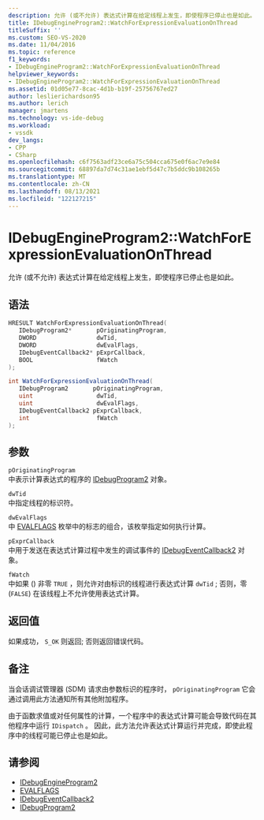 ```yaml
---
description: 允许 (或不允许) 表达式计算在给定线程上发生，即使程序已停止也是如此。
title: IDebugEngineProgram2::WatchForExpressionEvaluationOnThread
titleSuffix: ''
ms.custom: SEO-VS-2020
ms.date: 11/04/2016
ms.topic: reference
f1_keywords:
- IDebugEngineProgram2::WatchForExpressionEvaluationOnThread
helpviewer_keywords:
- IDebugEngineProgram2::WatchForExpressionEvaluationOnThread
ms.assetid: 01d05e77-8cac-4d1b-b19f-25756767ed27
author: leslierichardson95
ms.author: lerich
manager: jmartens
ms.technology: vs-ide-debug
ms.workload:
- vssdk
dev_langs:
- CPP
- CSharp
ms.openlocfilehash: c6f7563adf23ce6a75c504cca675e0f6ac7e9e84
ms.sourcegitcommit: 68897da7d74c31ae1ebf5d47c7b5ddc9b108265b
ms.translationtype: MT
ms.contentlocale: zh-CN
ms.lasthandoff: 08/13/2021
ms.locfileid: "122127215"
---
```

# <a name="idebugengineprogram2watchforexpressionevaluationonthread"></a>IDebugEngineProgram2::WatchForExpressionEvaluationOnThread
允许 (或不允许) 表达式计算在给定线程上发生，即使程序已停止也是如此。

## <a name="syntax"></a>语法

```cpp
HRESULT WatchForExpressionEvaluationOnThread( 
   IDebugProgram2*       pOriginatingProgram,
   DWORD                 dwTid,
   DWORD                 dwEvalFlags,
   IDebugEventCallback2* pExprCallback,
   BOOL                  fWatch
);
```

```csharp
int WatchForExpressionEvaluationOnThread( 
   IDebugProgram2       pOriginatingProgram,
   uint                  dwTid,
   uint                  dwEvalFlags,
   IDebugEventCallback2 pExprCallback,
   int                   fWatch
);
```

## <a name="parameters"></a>参数
`pOriginatingProgram`\
中表示计算表达式的程序的 [IDebugProgram2](../../../extensibility/debugger/reference/idebugprogram2.md) 对象。

`dwTid`\
中指定线程的标识符。

`dwEvalFlags`\
中 [EVALFLAGS](../../../extensibility/debugger/reference/evalflags.md) 枚举中的标志的组合，该枚举指定如何执行计算。

`pExprCallback`\
中用于发送在表达式计算过程中发生的调试事件的 [IDebugEventCallback2](../../../extensibility/debugger/reference/idebugeventcallback2.md) 对象。

`fWatch`\
中如果 () 非零 `TRUE` ，则允许对由标识的线程进行表达式计算 `dwTid` ; 否则，零 (`FALSE`) 在该线程上不允许使用表达式计算。

## <a name="return-value"></a>返回值
 如果成功， `S_OK` 则返回; 否则返回错误代码。

## <a name="remarks"></a>备注
 当会话调试管理器 (SDM) 请求由参数标识的程序时， `pOriginatingProgram` 它会通过调用此方法通知所有其他附加程序。

 由于函数求值或对任何属性的计算，一个程序中的表达式计算可能会导致代码在其他程序中运行 `IDispatch` 。 因此，此方法允许表达式计算运行并完成，即使此程序中的线程可能已停止也是如此。

## <a name="see-also"></a>请参阅
- [IDebugEngineProgram2](../../../extensibility/debugger/reference/idebugengineprogram2.md)
- [EVALFLAGS](../../../extensibility/debugger/reference/evalflags.md)
- [IDebugEventCallback2](../../../extensibility/debugger/reference/idebugeventcallback2.md)
- [IDebugProgram2](../../../extensibility/debugger/reference/idebugprogram2.md)
